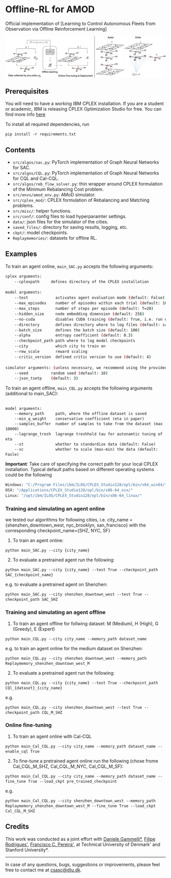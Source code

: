 # Offline-RL for AMOD
Official implementation of [Learning to Control Autonomous Fleets from Observation via Offline Reinforcement Learning]

<img align="center" src="readme_figure.png" width="1100"/></td> <br/>

## Prerequisites

You will need to have a working IBM CPLEX installation. If you are a student or academic, IBM is releasing CPLEX Optimization Studio for free. You can find more info [here](https://community.ibm.com/community/user/datascience/blogs/xavier-nodet1/2020/07/09/cplex-free-for-students)

To install all required dependencies, run
```
pip install -r requirements.txt
```

## Contents

* `src/algos/sac.py`: PyTorch implementation of Graph Neural Networks for SAC.
* `src/algos/CQL.py`: PyTorch implementation of Graph Neural Networks for CQL and Cal-CQL.
* `src/algos/reb_flow_solver.py`: thin wrapper around CPLEX formulation of the Minimum Rebalancing Cost problem.
* `src/envs/amod_env.py`: AMoD simulator.
* `src/cplex_mod/`: CPLEX formulation of Rebalancing and Matching problems.
* `src/misc/`: helper functions.
* `src/conf/`: config files to load hyperparamter settings.
* `data/`: json files for the simulator of the cities.
* `saved_files/`: directory for saving results, logging, etc.
* `ckpt/`: model checkpoints.
* `Replaymemories/`: datasets for offline RL.

## Examples

To train an agent online, `main_SAC.py` accepts the following arguments:
```bash
cplex arguments:
    --cplexpath     defines directory of the CPLEX installation
    
model arguments:
    --test            activates agent evaluation mode (default: False)
    --max_episodes    number of episodes within each trial (default: 10)
    --max_steps       number of steps per episode (default: T=20)
    --hidden_size     node embedding dimension (default: 256)
    --no-cuda         disables CUDA training (default: True, i.e. run on CPU)
    --directory       defines directory where to log files (default: saved_files)
    --batch_size      defines the batch size (default: 100)
    --alpha           entropy coefficient (default: 0.3)
    --checkpoint_path path where to log model checkpoints
    --city            which city to train on 
    --rew_scale       reward scaling 
    --critic_version  defined critic version to use (default: 4)

simulator arguments: (unless necessary, we recommend using the provided ones)
    --seed          random seed (default: 10)
    --json_tsetp    (default: 3)
```

To train an agent offline, `main_CQL.py` accepts the following arguments (additional to main_SAC):
```
    
model arguments:
    --memory_path     path, where the offline dataset is saved
    --min_q_weight    conservative coefficient (eta in paper)
    --samples_buffer  number of samples to take from the dataset (max 10000)
    --lagrange_tresh  lagrange treshhold tau for autonamtic tuning of eta 
    --st              whether to standardize data (default: False)
    --sc              whether to scale (max-min) the data (default: Fasle)     
```

**Important**: Take care of specifying the correct path for your local CPLEX installation. Typical default paths based on different operating systems could be the following
```bash
Windows: "C:/Program Files/ibm/ILOG/CPLEX_Studio128/opl/bin/x64_win64/"
OSX: "/Applications/CPLEX_Studio128/opl/bin/x86-64_osx/"
Linux: "/opt/ibm/ILOG/CPLEX_Studio128/opl/bin/x86-64_linux/"
```
### Training and simulating an agent online
we tested our algorithms for following cities, i.e. city_name = {shenzhen_downtown_west, nyc_brooklyn, san_francisco} with the corresponding checkpoint_name={SHZ, NYC, SF}

1. To train an agent online:
```
python main_SAC.py --city {city_name}
```
2. To evaluate a pretrained agent run the following:
```
python main_SAC.py --city {city_name} --test True --checkpoint_path SAC_{checkpoint_name}
```
e.g. to evaluate a pretrained agent on Shenzhen: 
```
python main_SAC.py --city shenzhen_downtown_west --test True --checkpoint_path SAC_SHZ

```
### Training and simulating an agent offline

1. To train an agent offline for follwing dataset: M (Medium), H (High), G (Greedy), E (Expert)
```
python main_CQL.py --city city_name --memory_path dataset_name
```
e.g. to train an agent online for the medium dataset on Shenzhen: 
```
python main_CQL.py --city shenzhen_downtown_west --memory_path Replaymemory_shenzhen_downtown_west_M
```

2. To evaluate a pretrained agent run the following:
```
python main_CQL.py --city {city_name} --test True --checkpoint_path CQl_{dataset}_{city_name}
```
e.g.
```
python main_CQL.py --city shenzhen_downtown_west --test True --checkpoint_path CQL_M_SHZ
```

### Online fine-tuning 
1. To train an agent online with Cal-CQL 
```
python main_Cal_CQL.py --city city_name --memory_path dataset_name --enable_cql True
```
2. To fine-tune a pretrained agent online run the following (chose frome Cal_CQL_M_SHZ, Cal_CQL_M_NYC, Cal_CQL_M_SF): 
```
python main_Cal_CQL.py --city city_name --memory_path dataset_name --fine_tune True --load_ckpt pre_trained_checkpoint 
```
e.g.
```
python main_Cal_CQL.py --city shenzhen_downtown_west --memory_path Replaymemory_shenzhen_downtown_west_M --fine_tune True --load_ckpt Cal_CQL_M_SHZ 
```
## Credits
This work was conducted as a joint effort with [Daniele Gammelli*](https://scholar.google.com/citations?user=C9ZbB3cAAAAJ&hl=de&oi=sra), [Filipe Rodrigues'](http://fprodrigues.com/), [Francisco C. Pereira'](http://camara.scripts.mit.edu/home/), at Technical University of Denmark' and Stanford University*. 

----------
In case of any questions, bugs, suggestions or improvements, please feel free to contact me at csasc@dtu.dk.